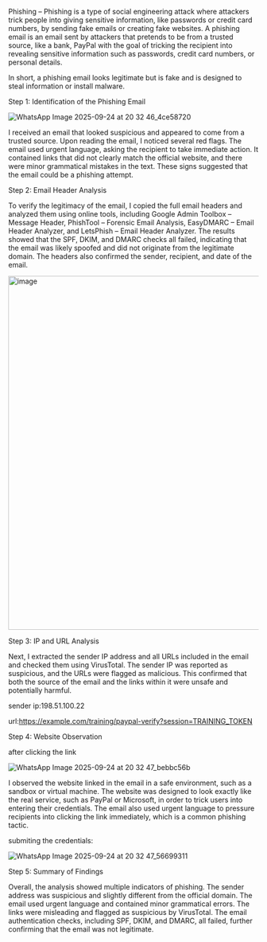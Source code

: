 Phishing – Phishing is a type of social engineering attack where attackers trick people into giving sensitive information, like passwords or credit card numbers, by sending fake emails or creating fake websites.
A phishing email is an email sent by attackers that pretends to be from a trusted source, like a bank, PayPal with the goal of tricking the recipient into revealing sensitive information such as passwords, credit card numbers, or personal details.

In short, a phishing email looks legitimate but is fake and is designed to steal information or install malware.

Step 1: Identification of the Phishing Email

![WhatsApp Image 2025-09-24 at 20 32 46_4ce58720](https://github.com/user-attachments/assets/1086d9be-05c6-4bec-8c5a-3d62b9c18dc1)

I received an email that looked suspicious and appeared to come from a trusted source. Upon reading the email, I noticed several red flags. The email used urgent language, asking the recipient to take immediate action. It contained links that did not clearly match the official website, and there were minor grammatical mistakes in the text. These signs suggested that the email could be a phishing attempt.

Step 2: Email Header Analysis

To verify the legitimacy of the email, I copied the full email headers and analyzed them using online tools, including Google Admin Toolbox – Message Header, PhishTool – Forensic Email Analysis, EasyDMARC – Email Header Analyzer, and LetsPhish – Email Header Analyzer. The results showed that the SPF, DKIM, and DMARC checks all failed, indicating that the email was likely spoofed and did not originate from the legitimate domain. The headers also confirmed the sender, recipient, and date of the email.

<img width="957" height="711" alt="image" src="https://github.com/user-attachments/assets/5693a0a0-da65-4432-beab-6c1f00538088" />

Step 3: IP and URL Analysis

Next, I extracted the sender IP address and all URLs included in the email and checked them using VirusTotal. The sender IP was reported as suspicious, and the URLs were flagged as malicious. This confirmed that both the source of the email and the links within it were unsafe and potentially harmful.

sender ip:198.51.100.22

url:https://example.com/training/paypal-verify?session=TRAINING_TOKEN

Step 4: Website Observation

after clicking the link

![WhatsApp Image 2025-09-24 at 20 32 47_bebbc56b](https://github.com/user-attachments/assets/838aa078-6a09-43b4-bccc-f4b1e60d4c24)

I observed the website linked in the email in a safe environment, such as a sandbox or virtual machine. The website was designed to look exactly like the real service, such as PayPal or Microsoft, in order to trick users into entering their credentials. The email also used urgent language to pressure recipients into clicking the link immediately, which is a common phishing tactic.

submiting the credentials:

![WhatsApp Image 2025-09-24 at 20 32 47_56699311](https://github.com/user-attachments/assets/7003d0f0-ae20-4136-a5a1-944f846405d6)

Step 5: Summary of Findings

Overall, the analysis showed multiple indicators of phishing. The sender address was suspicious and slightly different from the official domain. The email used urgent language and contained minor grammatical errors. The links were misleading and flagged as suspicious by VirusTotal. The email authentication checks, including SPF, DKIM, and DMARC, all failed, further confirming that the email was not legitimate.
